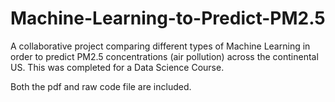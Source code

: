 # Machine-Learning-to-Predict-PM2.5
A collaborative project comparing different types of Machine Learning in order to predict PM2.5 concentrations (air pollution) across the continental US. This was completed for a Data Science Course.

Both the pdf and raw code file are included. 
